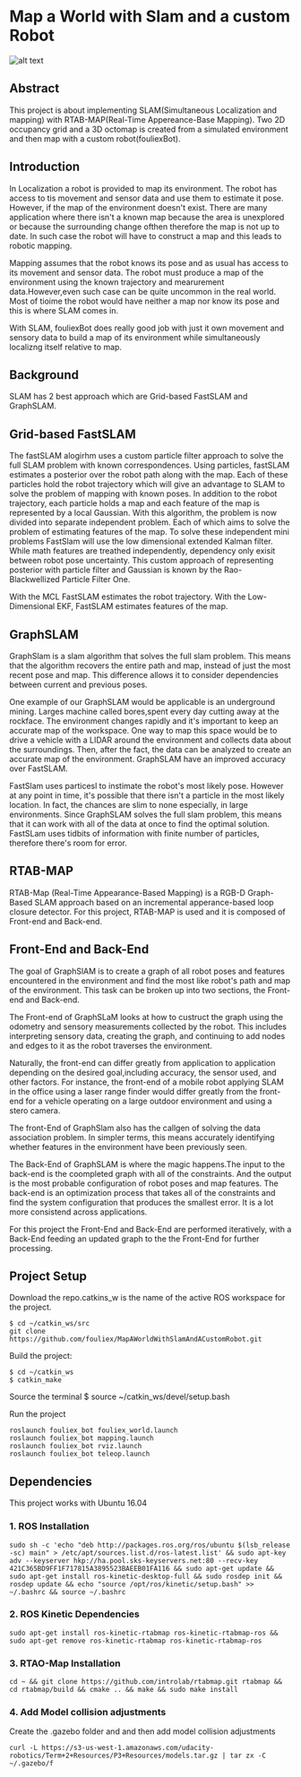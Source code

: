
[//]: # (Image References)
[image_0]: ./misc/mainImage.gif
# Map a World with Slam and a custom Robot
![alt text][image_0] 

## Abstract
 This project is about implementing SLAM(Simultaneous Localization and mapping) with RTAB-MAP(Real-Time Appereance-Base Mapping). Two 2D occupancy grid and a 3D octomap is created from a simulated environment and then map with a custom robot(fouliexBot).
 
 ## Introduction
 In Localization a robot is provided to map its environment. The robot has access to tis movement and sensor data and use them to estimate it pose. However, if the map of the environment doesn't exist. There are many application where there isn't a known map because the area is unexplored or because the surrounding change ofthen therefore the map is not up to date. In such case the robot will have to construct  a map and this leads  to robotic mapping.
 
 Mapping assumes that the robot knows its pose and as usual has access to its movement and sensor data. The robot must produce a map of the environment using the known trajectory and mearurement data.However,even such case can be quite uncommon in the real world. Most of tioime the robot would have neither a map nor know its pose and this is where SLAM comes in.
 
With SLAM, fouliexBot does really good job with just it  own movement and sensory data to build a map of its environment while simultaneously localizng itself relative to map.

## Background
SLAM has 2 best approach which are Grid-based FastSLAM and GraphSLAM.

## Grid-based FastSLAM
The fastSLAM alogirhm uses a custom particle filter approach to solve the full SLAM problem with known correspondences.
Using particles, fastSLAM estimates a posterior over the robot path along with the map. Each of these particles hold the robot trajectory which will give an advantage to SLAM to solve the problem of mapping with known poses. In addition to the robot trajectory, each particle holds a map and each feature of the map is represented by a local Gaussian. With this algorithm, the problem is now divided into separate independent problem. Each of  which aims to solve the problem of estimating features of the map. To solve these independent mini problems FastSlam will use the low dimensional extended Kalman filter. While math features are treathed independently, dependency only exisit between robot pose uncertainty. This custom approach of representing posterior with particle filter and Gaussian is known by the Rao-Blackwellized Particle Filter One.

With the MCL FastSLAM estimates the robot trajectory. With the Low-Dimensional EKF, FastSLAM estimates features of the map.

## GraphSLAM

GraphSlam is a slam algorithm that solves the full slam problem. This means that the algorithm recovers the entire path and map, instead of just the most recent pose and map. This difference allows it to consider dependencies between current and previous poses. 

One example of our GraphSLAM would be applicable is an underground mining. Larges machine called bores,spent every day cutting away at the rockface. The environment changes rapidly and it's important to keep an accurate map of the workspace. One way to map this space would be to drive a vehicle with a LIDAR around the environment and collects data about the surroundings. Then, after the fact, the data can be analyzed to create an accurate map of the environment. GraphSLAM have an improved accuracy over FastSLAM.

FastSlam  uses particesl to instimate the robot's most likely pose. However at any point in time, it's possible that there isn't a particle in the most likely location. In fact, the chances are slim to none especially, in large environments. Since GraphSLAM solves the full slam problem, this means that it can work with all of the data at once to find the optimal solution. FastSLam uses  tidbits of information  with finite number of particles, therefore there's room for error.

## RTAB-MAP
RTAB-Map (Real-Time Appearance-Based Mapping) is a RGB-D Graph-Based SLAM approach based on an incremental apperance-based loop closure detector. For this project, RTAB-MAP is used and it is composed of Front-end and Back-end.

## Front-End and Back-End
The goal of GraphSlAM is to create a graph of all robot poses and features encountered in the environment and find the most like robot's path and map of the environment. This task can be broken up into two sections, the Front-end and Back-end.

The Front-end of GraphSLaM looks at how to custruct the graph using the odometry and sensory measurements collected by the robot. This includes interpreting sensory data, creating the graph, and continuing to add nodes and edges to it as the robot traverses the environment.

Naturally, the front-end can differ greatly from application to application depending on the desired goal,including accuracy, the sensor used, and other factors. For instance, the front-end of a mobile robot applying SLAM in the office using a laser range finder would differ greatly from the front-end for a vehicle  operating on a large outdoor environment and using a stero camera.

The front-End of GraphSlam also has the callgen of solving the data association problem. In simpler terms, this means accurately identifying whether features in the environment have been previously seen.

The Back-End of GraphSLAM is where the magic happens.The input to the back-end is the coompleted graph with all of the constraints. And the output is the most probable configuration of robot poses and map features. The back-end is an optimization process that takes all of the constraints and find the system configuration that produces the smallest error. It is  a lot more consistend across applications.


For this project the Front-End and Back-End are performed iteratively, with a Back-End feeding an updated graph to the the Front-End for further processing.


 

## Project Setup
Download the repo.catkins_w is the name of the active ROS workspace for the project.
```shell
$ cd ~/catkin_ws/src
git clone https://github.com/fouliex/MapAWorldWithSlamAndACustomRobot.git
```
Build the project:
```shell
$ cd ~/catkin_ws
$ catkin_make
```
Source the terminal
$ source ~/catkin_ws/devel/setup.bash

Run the project
```shell
roslaunch fouliex_bot fouliex_world.launch
roslaunch fouliex_bot mapping.launch
roslaunch fouliex_bot rviz.launch
roslaunch fouliex_bot teleop.launch
```


## Dependencies
This project works with Ubuntu 16.04
### 1. ROS Installation

```shell
sudo sh -c 'echo "deb http://packages.ros.org/ros/ubuntu $(lsb_release -sc) main" > /etc/apt/sources.list.d/ros-latest.list' && sudo apt-key adv --keyserver hkp://ha.pool.sks-keyservers.net:80 --recv-key 421C365BD9FF1F717815A3895523BAEEB01FA116 && sudo apt-get update && sudo apt-get install ros-kinetic-desktop-full && sudo rosdep init && rosdep update && echo "source /opt/ros/kinetic/setup.bash" >> ~/.bashrc && source ~/.bashrc
```
### 2. ROS Kinetic Dependencies
```shell
sudo apt-get install ros-kinetic-rtabmap ros-kinetic-rtabmap-ros && sudo apt-get remove ros-kinetic-rtabmap ros-kinetic-rtabmap-ros
```

### 3. RTAO-Map Installation
```shell
cd ~ && git clone https://github.com/introlab/rtabmap.git rtabmap && cd rtabmap/build && cmake .. && make && sudo make install
```
### 4. Add Model collision adjustments
Create the .gazebo folder and  and then add model collision adjustments
```shell
curl -L https://s3-us-west-1.amazonaws.com/udacity-robotics/Term+2+Resources/P3+Resources/models.tar.gz | tar zx -C ~/.gazebo/f
```




